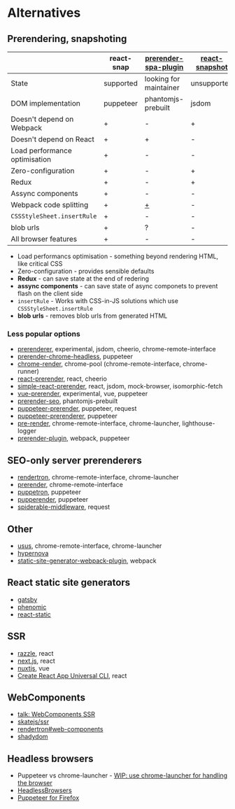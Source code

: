 # Alternatives

## Prerendering, snapshoting

|                               | react-snap | [prerender-spa-plugin][prerender-spa-plugin] | [react-snapshot][react-snapshot] | [prep][prep] | [snapshotify][snapshotify] |
|-------------------------------|------------|----------------------------------------------|----------------------------------|--------------|----------------------------|
| State                         | supported  | looking for maintainer                       | unsupported                      | unsupported  | experimental               |
| DOM implementation            | puppeteer  | phantomjs-prebuilt                           | jsdom                            | nightmare    | puppeteer                  |
| Doesn't depend on Webpack     | +          | -                                            | +                                | +            | +                          |
| Doesn't depend on React       | +          | +                                            | -                                | +            | -                          |
| Load performance optimisation | +          | -                                            | -                                | -            | +                          |
| Zero-configuration            | +          | -                                            | +                                | -            | +                          |
| Redux                         | +          | -                                            | +                                | -            | -                          |
| Assync components             | +          | -                                            | -                                | -            | +                          |
| Webpack code splitting        | +          | [+][code-splitting]                          | -                                | -            | +                          |
| `CSSStyleSheet.insertRule`    | +          | -                                            | -                                | -            | +                          |
| blob urls                     | +          | ?                                            | -                                | -            | -                          |
| All browser features          | +          | -                                            | -                                | ?            | +                          |

[prerender-spa-plugin]: https://github.com/chrisvfritz/prerender-spa-plugin
[react-snapshot]: https://github.com/geelen/react-snapshot
[prep]: https://github.com/graphcool/prep
[snapshotify]: https://github.com/errorception/snapshotify
[code-splitting]: https://github.com/chrisvfritz/prerender-spa-plugin#code-splitting

- Load performancs optimisation - something beyond rendering HTML, like critical CSS
- Zero-configuration - provides sensible defaults
- **Redux** - can save state at the end of redering
- **assync components** - can save state of async componets to prevent flash on the client side
- `insertRule` - Works with CSS-in-JS solutions which use `CSSStyleSheet.insertRule`
- **blob urls** - removes blob urls from generated HTML

### Less popular options

- [prerenderer](https://github.com/tribex/prerenderer), experimental, jsdom, cheerio, chrome-remote-interface
- [prerender-chrome-headless](https://github.com/en-japan-air/prerender-chrome-headless), puppeteer
- [chrome-render](https://github.com/gwuhaolin/chrome-render), chrome-pool (chrome-remote-interface, chrome-runner)
- [react-prerender](https://github.com/Robert-W/react-prerender), react, cheerio
- [simple-react-prerender](https://github.com/beac0n/simple-react-prerender), react, jsdom, mock-browser, isomorphic-fetch
- [vue-prerender](https://github.com/eldarc/vue-prerender), experimental, vue, puppeteer
- [prerender-seo](https://github.com/posrix/prerender-seo), phantomjs-prebuilt
- [puppeteer-prerender](https://github.com/fenivana/puppeteer-prerender), puppeteer, request
- [puppeteer-prerenderer](https://github.com/GoodeUser/puppeteer-prerenderer), puppeteer
- [pre-render](https://github.com/kriasoft/pre-render), chrome-remote-interface, chrome-launcher, lighthouse-logger
- [prerender-plugin](https://github.com/mubaidr/prerender-plugin), webpack, puppeteer

## SEO-only server prerenderers

- [rendertron](https://github.com/GoogleChrome/rendertron), chrome-remote-interface, chrome-launcher
- [prerender](https://github.com/prerender/prerender), chrome-remote-interface
- [puppetron](https://github.com/cheeaun/puppetron), puppeteer
- [pupperender](https://github.com/LasaleFamine/pupperender), puppeteer
- [spiderable-middleware](https://github.com/VeliovGroup/spiderable-middleware), request

## Other

- [usus](https://github.com/gajus/usus), chrome-remote-interface, chrome-launcher
- [hypernova](https://github.com/airbnb/hypernova)
- [static-site-generator-webpack-plugin](https://github.com/markdalgleish/static-site-generator-webpack-plugin), webpack

## React static site generators

- [gatsby](https://github.com/gatsbyjs/gatsby)
- [phenomic](https://github.com/phenomic/phenomic)
- [react-static](https://github.com/nozzle/react-static)

## SSR

- [razzle](https://github.com/jaredpalmer/razzle), react
- [next.js](https://github.com/zeit/next.js/), react
- [nuxtjs](https://nuxtjs.org/), vue
- [Create React App Universal CLI](https://github.com/antonybudianto/cra-universal), react

## WebComponents

- [talk: WebComponents SSR](https://youtu.be/yT-EsESAmgA)
- [skatejs/ssr](https://github.com/skatejs/ssr)
- [rendertron#web-components](https://github.com/GoogleChrome/rendertron#web-components)
- [shadydom](https://github.com/webcomponents/shadydom)

## Headless browsers

- Puppeteer vs chrome-launcher - [WIP: use chrome-launcher for handling the browser](https://github.com/GoogleChrome/puppeteer/pull/23)
- [HeadlessBrowsers](https://github.com/dhamaniasad/HeadlessBrowsers)
- [Puppeteer for Firefox](https://github.com/autonome/puppeteer-fx)
